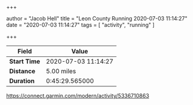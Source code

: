 +++

author = "Jacob Hell"
title = "Leon County Running 2020-07-03 11:14:27"
date = "2020-07-03 11:14:27"
tags = [
    "activity", "running"
]

+++

<!--more-->

|Field  |Value  |
|--- | --- |
|**Start Time**|2020-07-03 11:14:27|
|**Distance**|5.00 miles|
|**Duration**|0:45:29.565000|

https://connect.garmin.com/modern/activity/5336710863
